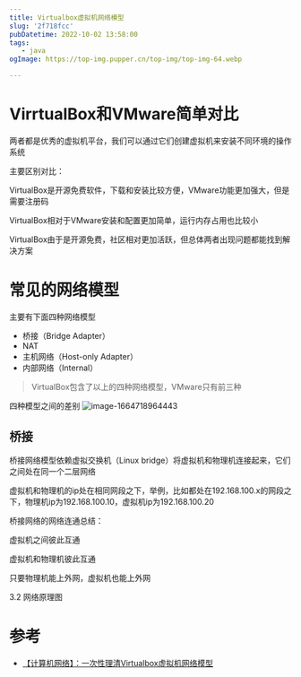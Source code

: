 ```yaml
---
title: Virtualbox虚拟机网络模型
slug: '2f718fcc'
pubDatetime: 2022-10-02 13:58:00
tags:
   - java
ogImage: https://top-img.pupper.cn/top-img/top-img-64.webp

---
```


# VirrtualBox和VMware简单对比
两者都是优秀的虚拟机平台，我们可以通过它们创建虚拟机来安装不同环境的操作系统

主要区别对比：

VirtualBox是开源免费软件，下载和安装比较方便，VMware功能更加强大，但是需要注册码

VirtualBox相对于VMware安装和配置更加简单，运行内存占用也比较小

VirtualBox由于是开源免费，社区相对更加活跃，但总体两者出现问题都能找到解决方案

# 常见的网络模型
主要有下面四种网络模型

- 桥接（Bridge Adapter）
- NAT
- 主机网络（Host-only Adapter）
- 内部网络（Internal）
> VirtualBox包含了以上的四种网络模型，VMware只有前三种

四种模型之间的差别
![image-1664718964443](https://shyblog.oss-cn-beijing.aliyuncs.com/img/image-1664718964443.png)
## 桥接
桥接网络模型依赖虚拟交换机（Linux bridge）将虚拟机和物理机连接起来，它们之间处在同一个二层网络

虚拟机和物理机的ip处在相同网段之下，举例，比如都处在192.168.100.x的网段之下，物理机ip为192.168.100.10，虚拟机ip为192.168.100.20

桥接网络的网络连通总结：

虚拟机之间彼此互通

虚拟机和物理机彼此互通

只要物理机能上外网，虚拟机也能上外网

3.2 网络原理图
# 参考
- [【计算机网络】：一次性理清Virtualbox虚拟机网络模型](https://joyohub.com/2021/03/13/network/virtoolbox-network/)
